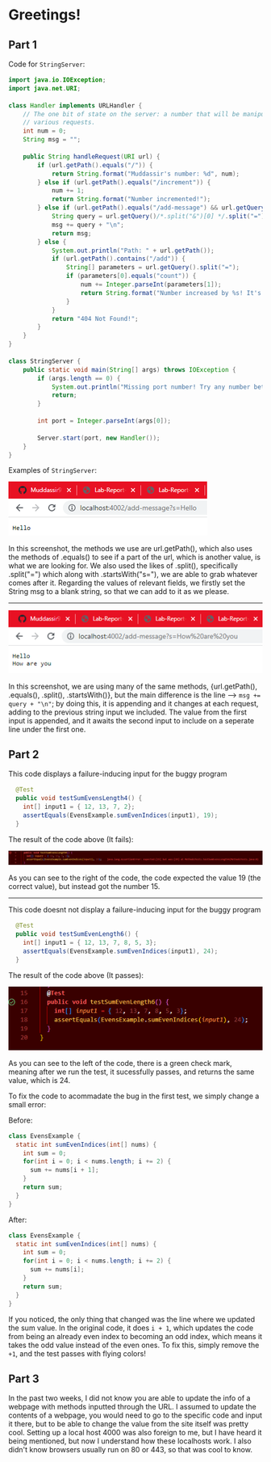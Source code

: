 # **Greetings!**
## **Part 1**
Code for `StringServer`:
``` java
import java.io.IOException;
import java.net.URI;

class Handler implements URLHandler {
    // The one bit of state on the server: a number that will be manipulated by
    // various requests.
    int num = 0;
    String msg = "";

    public String handleRequest(URI url) {
        if (url.getPath().equals("/")) {
            return String.format("Muddassir's number: %d", num);
        } else if (url.getPath().equals("/increment")) {
            num += 1;
            return String.format("Number incremented!");
        } else if (url.getPath().equals("/add-message") && url.getQuery().startsWith("s=")) {
            String query = url.getQuery()/*.split("&")[0] */.split("=")[1];
            msg += query + "\n";
            return msg;
        } else {
            System.out.println("Path: " + url.getPath());
            if (url.getPath().contains("/add")) {
                String[] parameters = url.getQuery().split("=");
                if (parameters[0].equals("count")) {
                    num += Integer.parseInt(parameters[1]);
                    return String.format("Number increased by %s! It's now %d", parameters[1], num);
                }
            }
            return "404 Not Found!";
        }
    }
}

class StringServer {
    public static void main(String[] args) throws IOException {
        if (args.length == 0) {
            System.out.println("Missing port number! Try any number between 1024 to 49151");
            return;
        }

        int port = Integer.parseInt(args[0]);

        Server.start(port, new Handler());
    }
}
```

Examples of `StringServer`:

![Image](ge.png)

In this screenshot, the methods we use are url.getPath(), which also uses the methods of .equals() to see if a part of the url, which is another value, is what we are looking for. We also used the likes of .split(), specifically .split("=") which along with .startsWith("s="), we are able to grab whatever comes after it. Regarding the values of relevant fields, we firstly set the String msg to a blank string, so that we can add to it as we please.

---

![Image](imge.png)

In this screenshot, we are using many of the same methods, {url.getPath(), .equals(), .split(), .startsWith()}, but the main difference is  the line --> `msg += query + "\n"`; by doing this, it is appending and it changes at each request, adding to the previous string input we included. The value from the first input is appended, and it awaits the second input to include on a seperate line under the first one. 


## **Part 2**

This code displays a failure-inducing input for the buggy program
``` java
  @Test 
  public void testSumEvensLength4() {
    int[] input1 = { 12, 13, 7, 2};
    assertEquals(EvensExample.sumEvenIndices(input1), 19);
  }
```
The result of the code above (It fails): 

![Image](fail.png)

As you can see to the right of the code, the code expected the value 19 (the correct value), but instead got the number 15. 

---
This code doesnt not display a failure-inducing input for the buggy program
``` java
  @Test
  public void testSumEvenLength6() {
    int[] input1 = { 12, 13, 7, 8, 5, 3};
    assertEquals(EvensExample.sumEvenIndices(input1), 24);
  }
```
The result of the code above (It passes): 

![Image](pass.png)

As you can see to the left of the code, there is a green check mark, meaning after we run the test, it sucessfully passes, and returns the same value, which is 24. 

To fix the code to acommadate the bug in the first test, we simply change a small error:

Before:
``` java
class EvensExample {
  static int sumEvenIndices(int[] nums) {
    int sum = 0;
    for(int i = 0; i < nums.length; i += 2) {
      sum += nums[i + 1];
    }
    return sum;
  }
}
```

After:
``` java
class EvensExample {
  static int sumEvenIndices(int[] nums) {
    int sum = 0;
    for(int i = 0; i < nums.length; i += 2) {
      sum += nums[i];
    }
    return sum;
  }
}
```

If you noticed, the only thing that changed was the line where we updated the sum value. In the original code, it does `i + 1`, which updates the code from being an already even index to becoming an odd index, which means it takes the odd value instead of the even ones. To fix this, simply remove the `+1`, and the test passes with flying colors!

## **Part 3**
In the past two weeks, I did not know you are able to update the info of a webpage with methods inputted through the URL. I assumed to update the contents of a webpage, you would need to go to the specific code and input it there, but to be able to change the value from the site itself was pretty cool. Setting up a local host 4000 was also foreign to me, but I have heard it being mentioned, but now I understand how these localhosts work. I also didn't know browsers usually run on 80 or 443, so that was cool to know. 
